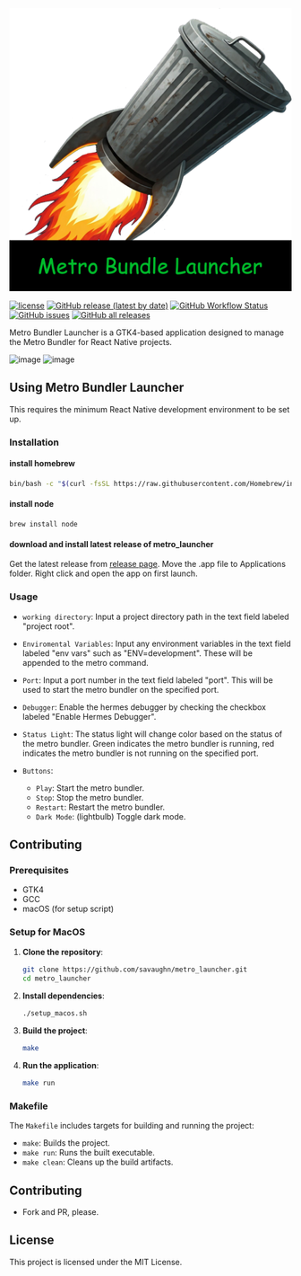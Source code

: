 ![image](assets/icons.iconset/icon_512x512@2x.png)

[![license](https://img.shields.io/badge/license-MIT-blue.svg)](https://github.com/ncorgan/metro_launcher/blob/master/LICENSE.txt) [![GitHub release (latest by date)](https://img.shields.io/github/v/release/savaughn/metro_launcher)](https://github.com/savaughn/metro_launcher/releases) [![GitHub Workflow Status](https://img.shields.io/github/actions/workflow/status/savaughn/metro_launcher/macos.yml?branch=master)](https://github.com/savaughn/metro_launcher/actions) [![GitHub issues](https://img.shields.io/github/issues/savaughn/metro_launcher)](https://github.com/savaughn/metro_launcher/issues) [![GitHub all releases](https://img.shields.io/github/downloads/savaughn/metro_launcher/total)](https://github.com/savaughn/metro_launcher/releases)

Metro Bundler Launcher is a GTK4-based application designed to manage the Metro Bundler for React Native projects.

<img width="580" alt="image" src="https://github.com/user-attachments/assets/9a61d21e-53bd-46da-b813-351803d809e1">
<img width="580" alt="image" src="https://github.com/user-attachments/assets/6611a5d8-483a-4377-b714-9b5c6034c4dd">

## Using Metro Bundler Launcher
This requires the minimum React Native development environment to be set up. 

### Installation
#### install homebrew 
  ```sh
  bin/bash -c "$(curl -fsSL https://raw.githubusercontent.com/Homebrew/install/HEAD/install.sh)"
  ```
#### install node
    brew install node

#### download and install latest release of metro_launcher
Get the latest release from [release page](github.com/savaughn/metro_launcher/releases). Move the .app file to Applications folder. Right click and open the app on first launch.

### Usage
- `working directory`: Input a project directory path in the text field labeled "project root".
- `Enviromental Variables`: Input any environment variables in the text field labeled "env vars" such as "ENV=development". These will be appended to the metro command.
- `Port`: Input a port number in the text field labeled "port". This will be used to start the metro bundler on the specified port.
- `Debugger`: Enable the hermes debugger by checking the checkbox labeled "Enable Hermes Debugger".
- `Status Light`: The status light will change color based on the status of the metro bundler. Green indicates the metro bundler is running, red indicates the metro bundler is not running on the specified port.

- `Buttons`:
    - `Play`: Start the metro bundler.
    - `Stop`: Stop the metro bundler.
    - `Restart`: Restart the metro bundler.
    - `Dark Mode`: (lightbulb) Toggle dark mode.


## Contributing

### Prerequisites

- GTK4
- GCC
- macOS (for setup script)

### Setup for MacOS

1. **Clone the repository**:
    ```sh
    git clone https://github.com/savaughn/metro_launcher.git 
    cd metro_launcher
    ```

2. **Install dependencies**:
    ```sh
    ./setup_macos.sh
    ```

3. **Build the project**:
    ```sh
    make
    ```

4. **Run the application**:
    ```sh
    make run
    ```

### Makefile

The `Makefile` includes targets for building and running the project:
- `make`: Builds the project.
- `make run`: Runs the built executable.
- `make clean`: Cleans up the build artifacts.

## Contributing
 - Fork and PR, please.

## License

This project is licensed under the MIT License.
